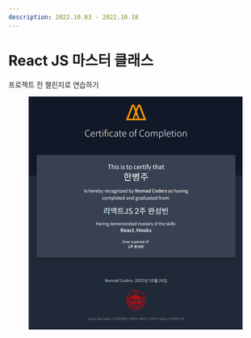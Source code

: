 ```yaml
---
description: 2022.10.03 - 2022.10.18
---
```


# React JS 마스터 클래스

프로젝트 전 챌린지로 연습하기

<figure><img src="../../../.gitbook/assets/image (135).png" alt=""><figcaption></figcaption></figure>

